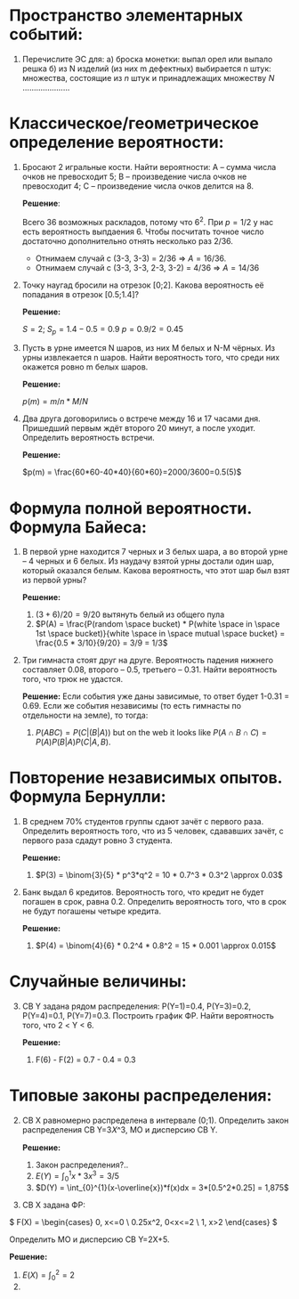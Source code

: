 # Пространство элементарных событий:
1. Перечислите ЭС для: 
а) броска монетки: выпал орел или выпало решка
б) из N изделий (из них m дефектных) выбирается n штук: множества, состоящие из $n$ штук и принадлежащих множеству $N$
.....................

# Классическое/геометрическое определение вероятности:
1. Бросают 2 игральные кости. Найти вероятности: A – сумма числа очков не превосходит 5; B – произведение числа очков не превосходит 4; C – произведение числа очков делится на 8.
	
	**Решение**:
	
	Всего 36 возможных раскладов, потому что $6^2$. При $p = 1/2$ у нас есть вероятность выпдаения $6$. Чтобы посчитать точное число достаточно дополнительно отнять несколько раз $2/36$.
	- Отнимаем случай с (3-3, 3-3) = $2/36$ $\Rightarrow$ $А = 16/36$.
	- Отнимаем случай с (3-3, 3-3, 2-3, 3-2) = $4/36$ $\Rightarrow$ $A = 14/36$
2. Точку наугад бросили на отрезок [0;2]. Какова вероятность её попадания в отрезок [0.5;1.4]?

	**Решение:**

	$S = 2$;
	$S_{p} = 1.4-0.5 = 0.9$
	$p = 0.9 / 2 = 0.45$
3. Пусть в урне имеется N шаров, из них M белых и N-M чёрных. Из урны извлекается n шаров. Найти вероятность того, что среди них окажется ровно m белых шаров.

	**Решение:**

	$p(m) = m/n * M/N$ 

4. Два друга договорились о встрече между 16 и 17 часами дня. Пришедший первым ждёт второго 20 минут, а после уходит. Определить вероятность встречи.

	**Решение:**

	$p(m) = \frac{60*60-40*40}{60*60}=2000/3600=0.5(5)$


# Формула полной вероятности. Формула Байеса:
1. В первой урне находится 7 черных и 3 белых шара, а во второй урне – 4 черных и 6 белых. Из наудачу взятой урны достали один шар, который оказался белым. Какова вероятность, что этот  шар был взят из первой урны?

	**Решение:**
   	1. $(3 + 6)/20 = 9/20$ вытянуть белый из общего пула
   	2. $P(A) = \frac{P(random \space bucket) * P(white \space in \space 1st \space bucket)}{white \space in \space mutual \space bucket} = \frac{0.5 * 3/10}{9/20} = 3/9 = 1/3$


2. Три гимнаста стоят друг на друге. Вероятность падения нижнего составляет 0.08, второго – 0.5, третьего – 0.31. Найти вероятность того, что трюк не удастся.
   
   	**Решение:**
	Если события уже даны зависимые, то ответ будет 1-0.31 = 0.69.
	Если же события независимы (то есть гимнасты по отдельности на земле), то тогда:
	1. $P(ABC) = P(C|(B|A))$ but on the web it looks like $P(A∩B∩C)=P(A)P(B|A)P(C|A,B).$


# Повторение независимых опытов. Формула Бернулли:

1. В среднем 70% студентов группы сдают зачёт с первого раза. Определить вероятность того, что из 5 человек, сдававших зачёт, с первого раза сдадут ровно 3 студента.

	**Решение:**
   1. $P(3) = \binom{3}{5} * p^3*q^2 = 10 * 0.7^3 * 0.3^2 \approx 0.03$

2. Банк выдал 6 кредитов. Вероятность того, что кредит не будет погашен в срок, равна 0.2. Определить вероятность того, что в срок не будут погашены четыре кредита.

	**Решение:**
	1. $P(4) = \binom{4}{6} * 0.2^4 * 0.8^2 = 15 * 0.001 \approx 0.015$


# Случайные величины:

3. СВ Y задана рядом распределения: P(Y=1)=0.4, P(Y=3)=0.2, P(Y=4)=0.1, P(Y=7)=0.3. Построить график ФР. Найти вероятность того, что 2 < Y < 6.

	**Решение:**
	1. F(6) - F(2) = 0.7 - 0.4 = 0.3

# Типовые законы распределения:

2. СВ X равномерно распределена в интервале (0;1). Определить закон распределения СВ Y=3𝑋^3, МО и дисперсию СВ Y.
 
	**Решение:**

	1. Закон распределения?..
	2. $E(Y) = \int_{0}^{1}x*3x^3=3/5$
	3. $D(Y) = \int_{0}^{1}(x-\overline{x})*f(x)dx = 3*[0.5^2*0.25] = 1,875$

3. СВ X задана ФР:

$
	F(X) =
	\begin{cases}
		0, x<=0 \\
		0.25x^2, 0<x<=2 \\
		1, x>2
	\end{cases}
$

Определить МО и дисперсию СВ Y=2X+5.

**Решение:**

1. $E(X) = \int_{0}^{2} = 2$
2. 
